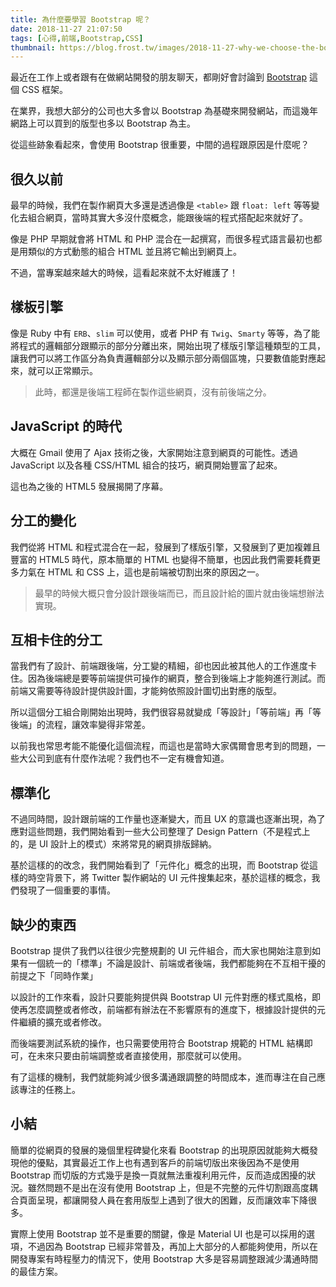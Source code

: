 ```yaml
---
title: 為什麼要學習 Bootstrap 呢？
date: 2018-11-27 21:07:50
tags: [心得,前端,Bootstrap,CSS]
thumbnail: https://blog.frost.tw/images/2018-11-27-why-we-choose-the-bootstrap/thumbnail.jpg
---
```


最近在工作上或者跟有在做網站開發的朋友聊天，都剛好會討論到 [Bootstrap](https://getbootstrap.com/) 這個 CSS 框架。

在業界，我想大部分的公司也大多會以 Bootstrap 為基礎來開發網站，而這幾年網路上可以買到的版型也多以 Bootstrap 為主。

從這些跡象看起來，會使用 Bootstrap 很重要，中間的過程跟原因是什麼呢？

<!--more-->

## 很久以前

最早的時候，我們在製作網頁大多還是透過像是 `<table>` 跟 `float: left` 等等變化去組合網頁，當時其實大多沒什麼概念，能跟後端的程式搭配起來就好了。

像是 PHP 早期就會將 HTML 和 PHP 混合在一起撰寫，而很多程式語言最初也都是用類似的方式動態的組合 HTML 並且將它輸出到網頁上。

不過，當專案越來越大的時候，這看起來就不太好維護了！

## 樣板引擎

像是 Ruby 中有 `ERB`、`slim` 可以使用，或者 PHP 有 `Twig`、`Smarty` 等等，為了能將程式的邏輯部分跟顯示的部分分離出來，開始出現了樣版引擎這種類型的工具，讓我們可以將工作區分為負責邏輯部分以及顯示部分兩個區塊，只要數值能對應起來，就可以正常顯示。

> 此時，都還是後端工程師在製作這些網頁，沒有前後端之分。

## JavaScript 的時代

大概在 Gmail 使用了 Ajax 技術之後，大家開始注意到網頁的可能性。透過 JavaScript 以及各種 CSS/HTML 組合的技巧，網頁開始豐富了起來。

這也為之後的 HTML5 發展揭開了序幕。

## 分工的變化

我們從將 HTML 和程式混合在一起，發展到了樣版引擎，又發展到了更加複雜且豐富的 HTML5 時代，原本簡單的 HTML 也變得不簡單，也因此我們需要耗費更多力氣在 HTML 和 CSS 上，這也是前端被切割出來的原因之一。

> 最早的時候大概只會分設計跟後端而已，而且設計給的圖片就由後端想辦法實現。

## 互相卡住的分工

當我們有了設計、前端跟後端，分工變的精細，卻也因此被其他人的工作進度卡住。因為後端總是要等前端提供可操作的網頁，整合到後端上才能夠進行測試。而前端又需要等待設計提供設計圖，才能夠依照設計圖切出對應的版型。

所以這個分工組合剛開始出現時，我們很容易就變成「等設計」「等前端」再「等後端」的流程，讓效率變得非常差。

以前我也常思考能不能優化這個流程，而這也是當時大家偶爾會思考到的問題，一些大公司到底有什麼作法呢？我們也不一定有機會知道。

## 標準化

不過同時間，設計跟前端的工作量也逐漸變大，而且 UX 的意識也逐漸出現，為了應對這些問題，我們開始看到一些大公司整理了 Design Pattern（不是程式上的，是 UI 設計上的模式）來將常見的網頁排版歸納。

基於這樣的的改念，我們開始看到了「元件化」概念的出現，而 Bootstrap 從這樣的時空背景下，將 Twitter 製作網站的 UI 元件搜集起來，基於這樣的概念，我們發現了一個重要的事情。

## 缺少的東西

Bootstrap 提供了我們以往很少完整規劃的 UI 元件組合，而大家也開始注意到如果有一個統一的「標準」不論是設計、前端或者後端，我們都能夠在不互相干擾的前提之下「同時作業」

以設計的工作來看，設計只要能夠提供與 Bootstrap UI 元件對應的樣式風格，即使再怎麼調整或者修改，前端都有辦法在不影響原有的進度下，根據設計提供的元件繼續的擴充或者修改。

而後端要測試系統的操作，也只需要使用符合 Bootstrap 規範的 HTML 結構即可，在未來只要由前端調整或者直接使用，那麼就可以使用。

有了這樣的機制，我們就能夠減少很多溝通跟調整的時間成本，進而專注在自己應該專注的任務上。

## 小結

簡單的從網頁的發展的幾個里程碑變化來看 Bootstrap 的出現原因就能夠大概發現他的優點，其實最近工作上也有遇到客戶的前端切版出來後因為不是使用 Bootstrap 而切版的方式幾乎是換一頁就無法重複利用元件，反而造成困擾的狀況。雖然問題不是出在沒有使用 Bootstrap 上，但是不完整的元件切割跟高度耦合頁面呈現，都讓開發人員在套用版型上遇到了很大的困難，反而讓效率下降很多。

實際上使用 Bootstrap 並不是重要的關鍵，像是 Material UI 也是可以採用的選項，不過因為 Bootstrap 已經非常普及，再加上大部分的人都能夠使用，所以在開發專案有時程壓力的情況下，使用 Bootstrap 大多是容易調整跟減少溝通時間的最佳方案。


